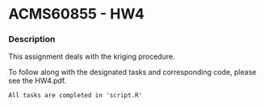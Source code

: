 # ACMS60855 - HW4

### Description
This assignment deals with the kriging procedure.

To follow along with the designated tasks and corresponding code, please see the HW4.pdf.

```
All tasks are completed in 'script.R'
```
